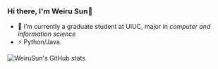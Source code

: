### Hi there, I'm Weiru Sun👋

- 🍻 I’m currently a graduate student at UIUC, major in _computer and information science_
- ⚡ Python/Java.

![WeiruSun's GitHub stats](https://github-readme-stats.vercel.app/api?username=WeiruSun)

<!--
**WeiruSun/WeiruSun** is a ✨ _special_ ✨ repository because its `README.md` (this file) appears on your GitHub profile.

Here are some ideas to get you started:

- 🔭 I’m currently working on ...
- 🌱 I’m currently learning ...
- 👯 I’m looking to collaborate on ...
- 🤔 I’m looking for help with ...
- 💬 Ask me about ...
- 📫 How to reach me: ...
- 😄 Pronouns: ...
- ⚡ Fun fact: ...
-->
